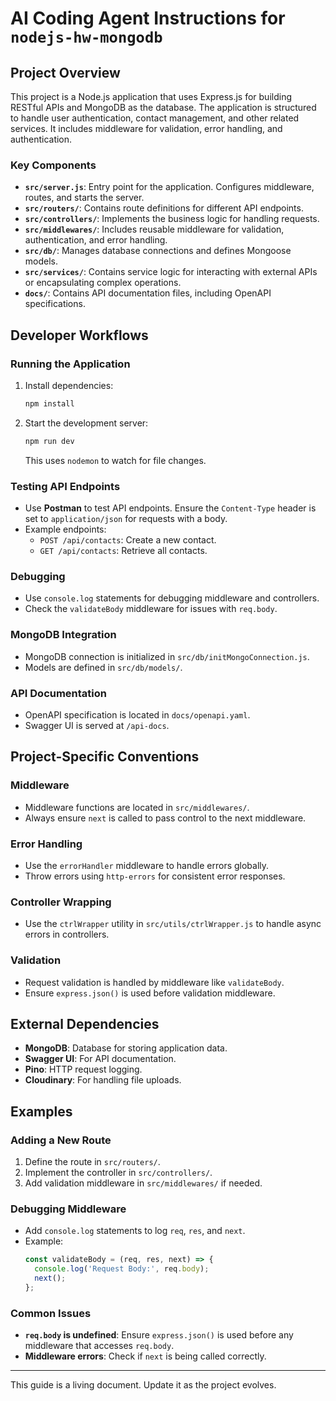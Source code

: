 # AI Coding Agent Instructions for `nodejs-hw-mongodb`

## Project Overview

This project is a Node.js application that uses Express.js for building RESTful APIs and MongoDB as the database. The application is structured to handle user authentication, contact management, and other related services. It includes middleware for validation, error handling, and authentication.

### Key Components

- **`src/server.js`**: Entry point for the application. Configures middleware, routes, and starts the server.
- **`src/routers/`**: Contains route definitions for different API endpoints.
- **`src/controllers/`**: Implements the business logic for handling requests.
- **`src/middlewares/`**: Includes reusable middleware for validation, authentication, and error handling.
- **`src/db/`**: Manages database connections and defines Mongoose models.
- **`src/services/`**: Contains service logic for interacting with external APIs or encapsulating complex operations.
- **`docs/`**: Contains API documentation files, including OpenAPI specifications.

## Developer Workflows

### Running the Application

1. Install dependencies:
   ```bash
   npm install
   ```
2. Start the development server:
   ```bash
   npm run dev
   ```
   This uses `nodemon` to watch for file changes.

### Testing API Endpoints

- Use **Postman** to test API endpoints. Ensure the `Content-Type` header is set to `application/json` for requests with a body.
- Example endpoints:
  - `POST /api/contacts`: Create a new contact.
  - `GET /api/contacts`: Retrieve all contacts.

### Debugging

- Use `console.log` statements for debugging middleware and controllers.
- Check the `validateBody` middleware for issues with `req.body`.

### MongoDB Integration

- MongoDB connection is initialized in `src/db/initMongoConnection.js`.
- Models are defined in `src/db/models/`.

### API Documentation

- OpenAPI specification is located in `docs/openapi.yaml`.
- Swagger UI is served at `/api-docs`.

## Project-Specific Conventions

### Middleware

- Middleware functions are located in `src/middlewares/`.
- Always ensure `next` is called to pass control to the next middleware.

### Error Handling

- Use the `errorHandler` middleware to handle errors globally.
- Throw errors using `http-errors` for consistent error responses.

### Controller Wrapping

- Use the `ctrlWrapper` utility in `src/utils/ctrlWrapper.js` to handle async errors in controllers.

### Validation

- Request validation is handled by middleware like `validateBody`.
- Ensure `express.json()` is used before validation middleware.

## External Dependencies

- **MongoDB**: Database for storing application data.
- **Swagger UI**: For API documentation.
- **Pino**: HTTP request logging.
- **Cloudinary**: For handling file uploads.

## Examples

### Adding a New Route

1. Define the route in `src/routers/`.
2. Implement the controller in `src/controllers/`.
3. Add validation middleware in `src/middlewares/` if needed.

### Debugging Middleware

- Add `console.log` statements to log `req`, `res`, and `next`.
- Example:
  ```javascript
  const validateBody = (req, res, next) => {
    console.log('Request Body:', req.body);
    next();
  };
  ```

### Common Issues

- **`req.body` is undefined**: Ensure `express.json()` is used before any middleware that accesses `req.body`.
- **Middleware errors**: Check if `next` is being called correctly.

---

This guide is a living document. Update it as the project evolves.
